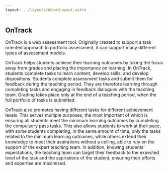 ```yaml
---
layout: ../layouts/AboutLayout.astro
---
```


## OnTrack

OnTrack is a web assessment tool. Originally created to support a task oriented approach to portfolio assessment, it can support many different types of assessment models. 

OnTrack helps students achieve their learning outcomes by taking the focus away from grades and placing the importance on learning. In OnTrack, students complete tasks to learn content, develop skills, and develop dispositions. Students complete assessment tasks and submit them for feedback during the teaching period. They are therefore learning through completing tasks and engaging in feedback dialogues with the teaching team. Grading takes place only at the end of a teaching period, when the full portfolio of tasks is submitted. 

OnTrack also promotes having different tasks for different achievement levels. This serves multiple purposes, the most important of which is ensuring all students meet the minimum learning outcomes by completing the compulsory pass tasks. This also allows students to work at their pace, with some students completing, in the same amount of time,  only the tasks related to the minimum learning outcomes, while others extend their knowledge to meet their aspirations without a ceiling, able to rely on the support of the expert teaching team. In addition, knowing students' expectations, the teaching team can target their feedback to the expected level of the task and the aspirations of the student, ensuring their efforts and expertise are maximised.


